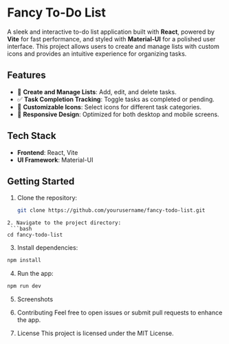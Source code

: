 # Fancy To-Do List

A sleek and interactive to-do list application built with **React**, powered by **Vite** for fast performance, and styled with **Material-UI** for a polished user interface. This project allows users to create and manage lists with custom icons and provides an intuitive experience for organizing tasks.

## Features

- 📝 **Create and Manage Lists**: Add, edit, and delete tasks.
- ✅ **Task Completion Tracking**: Toggle tasks as completed or pending.
- 🎨 **Customizable Icons**: Select icons for different task categories.
- 📱 **Responsive Design**: Optimized for both desktop and mobile screens.

## Tech Stack

- **Frontend**: React, Vite
- **UI Framework**: Material-UI

## Getting Started

1. Clone the repository:
   ```bash
   git clone https://github.com/yourusername/fancy-todo-list.git
```
2. Navigate to the project directory:
 ```bash
cd fancy-todo-list
 ```
3. Install dependencies:
```bash
npm install
```
4. Run the app:
```bash
npm run dev
```
5. Screenshots



6. Contributing
Feel free to open issues or submit pull requests to enhance the app.

7. License
This project is licensed under the MIT License.
